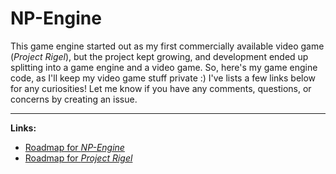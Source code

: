 # NP-Engine

This game engine started out as my first commercially available video game (_Project Rigel_), but the project kept growing, and development ended up splitting into a game engine and a video game. So, here's my game engine code, as I'll keep my video game stuff private :) I've lists a few links below for any curiosities! Let me know if you have any comments, questions, or concerns by creating an issue.

***

**Links:**

- [Roadmap for _NP-Engine_](https://trello.com/b/YJhL1R6V)
- [Roadmap for _Project Rigel_](https://trello.com/b/83q8x5uu)